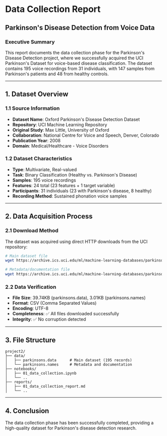 # Data Collection Report
## Parkinson's Disease Detection from Voice Data

### Executive Summary

This report documents the data collection phase for the Parkinson's Disease Detection project, where we successfully acquired the UCI Parkinson's Dataset for voice-based disease classification. The dataset contains 195 voice recordings from 31 individuals, with 147 samples from Parkinson's patients and 48 from healthy controls.

---

## 1. Dataset Overview

### 1.1 Source Information
- **Dataset Name**: Oxford Parkinson's Disease Detection Dataset
- **Repository**: UCI Machine Learning Repository
- **Original Study**: Max Little, University of Oxford
- **Collaboration**: National Centre for Voice and Speech, Denver, Colorado
- **Publication Year**: 2008
- **Domain**: Medical/Healthcare - Voice Disorders

### 1.2 Dataset Characteristics
- **Type**: Multivariate, Real-valued
- **Task**: Binary Classification (Healthy vs. Parkinson's Disease)
- **Samples**: 195 voice recordings
- **Features**: 24 total (23 features + 1 target variable)
- **Participants**: 31 individuals (23 with Parkinson's disease, 8 healthy)
- **Recording Method**: Sustained phonation voice samples

---

## 2. Data Acquisition Process

### 2.1 Download Method
The dataset was acquired using direct HTTP downloads from the UCI repository:

```bash
# Main dataset file
wget https://archive.ics.uci.edu/ml/machine-learning-databases/parkinsons/parkinsons.data

# Metadata/documentation file  
wget https://archive.ics.uci.edu/ml/machine-learning-databases/parkinsons/parkinsons.names
```

### 2.2 Data Verification
- **File Size**: 39.74KB (parkinsons.data), 3.01KB (parkinsons.names)
- **Format**: CSV (Comma Separated Values)
- **Encoding**: UTF-8
- **Completeness**: ✅ All files downloaded successfully
- **Integrity**: ✅ No corruption detected

---

## 3. File Structure

```
project2/
├── data/
│   ├── parkinsons.data      # Main dataset (195 records)
│   └── parkinsons.names     # Metadata and documentation
├── notebooks/
│   ├── 01_data_collection.ipynb
│   └── ..
├── reports/
│   ├── 01_data_collection_report.md
│   └── ..

```

---

## 4. Conclusion

The data collection phase has been successfully completed, providing a high-quality dataset for Parkinson's disease detection research.